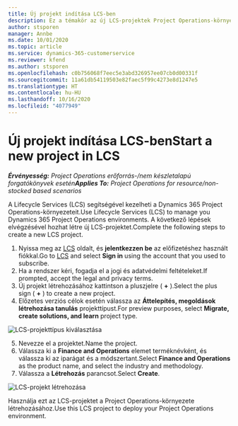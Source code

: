 ```yaml
---
title: Új projekt indítása LCS-ben
description: Ez a témakör az új LCS-projektek Project Operations-környezet esetében történő létrehozásával kapcsolatban tartalmaz tájékoztatást.
author: stsporen
manager: Annbe
ms.date: 10/01/2020
ms.topic: article
ms.service: dynamics-365-customerservice
ms.reviewer: kfend
ms.author: stsporen
ms.openlocfilehash: c0b756068f7eec5e3abd326957ee07cb0d00331f
ms.sourcegitcommit: 11a61db54119503e82faec5f99c4273e8d1247e5
ms.translationtype: HT
ms.contentlocale: hu-HU
ms.lasthandoff: 10/16/2020
ms.locfileid: "4077949"
---
```

# <a name="start-a-new-project-in-lcs"></a><span data-ttu-id="4ef58-103">Új projekt indítása LCS-ben</span><span class="sxs-lookup"><span data-stu-id="4ef58-103">Start a new project in LCS</span></span>

<span data-ttu-id="4ef58-104">_**Érvényesség:** Project Operations erőforrás-/nem készletalapú forgatókönyvek esetén_</span><span class="sxs-lookup"><span data-stu-id="4ef58-104">_**Applies To:** Project Operations for resource/non-stocked based scenarios_</span></span>

<span data-ttu-id="4ef58-105">A Lifecycle Services (LCS) segítségével kezelheti a Dynamics 365 Project Operations-környezeteit.</span><span class="sxs-lookup"><span data-stu-id="4ef58-105">Use Lifecycle Services (LCS) to manage you Dynamics 365 Project Operations environments.</span></span> <span data-ttu-id="4ef58-106">A következő lépések elvégzésével hozhat létre új LCS-projektet.</span><span class="sxs-lookup"><span data-stu-id="4ef58-106">Complete the following steps to create a new LCS project.</span></span>

1. <span data-ttu-id="4ef58-107">Nyissa meg az [LCS](https://lcs.dynamics.com/Logon/Index) oldalt, és **jelentkezzen be** az előfizetéshez használt fiókkal.</span><span class="sxs-lookup"><span data-stu-id="4ef58-107">Go to [LCS](https://lcs.dynamics.com/Logon/Index) and select **Sign in** using the account that you used to subscribe.</span></span>
2. <span data-ttu-id="4ef58-108">Ha a rendszer kéri, fogadja el a jogi és adatvédelmi feltételeket.</span><span class="sxs-lookup"><span data-stu-id="4ef58-108">If prompted, accept the legal and privacy terms.</span></span>
3. <span data-ttu-id="4ef58-109">Új projekt létrehozásához kattintson a pluszjelre ( **+** ).</span><span class="sxs-lookup"><span data-stu-id="4ef58-109">Select the plus sign ( **+** ) to create a new project.</span></span>
4. <span data-ttu-id="4ef58-110">Előzetes verziós célok esetén válassza az **Áttelepítés, megoldások létrehozása tanulás** projekttípust.</span><span class="sxs-lookup"><span data-stu-id="4ef58-110">For preview purposes, select **Migrate, create solutions, and learn** project type.</span></span>

  ![LCS-projekttípus kiválasztása](./media/create-lcs-1.png)

5. <span data-ttu-id="4ef58-112">Nevezze el a projektet.</span><span class="sxs-lookup"><span data-stu-id="4ef58-112">Name the project.</span></span> 
6. <span data-ttu-id="4ef58-113">Válassza ki a **Finance and Operations** elemet terméknévként, és válassza ki az iparágat és a módszertant.</span><span class="sxs-lookup"><span data-stu-id="4ef58-113">Select **Finance and Operations** as the product name, and select the industry and methodology.</span></span> 
7. <span data-ttu-id="4ef58-114">Válassza a **Létrehozás** parancsot.</span><span class="sxs-lookup"><span data-stu-id="4ef58-114">Select **Create**.</span></span>

![LCS-projekt létrehozása](./media/create-lcs-2.png)

<span data-ttu-id="4ef58-116">Használja ezt az LCS-projektet a Project Operations-környezete létrehozásához.</span><span class="sxs-lookup"><span data-stu-id="4ef58-116">Use this LCS project to deploy your Project Operations environment.</span></span>

